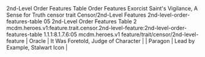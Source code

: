 <ability>
  <name>2nd-Level Order Features Table</name>
  <keywords>
    <keyword>Order</keyword>
  </keywords>
  <type>Features</type>
  <distance>Exorcist</distance>
  <target>Saint&apos;s Vigilance, A Sense for Truth</target>
  <metadata>
    <class>censor</class>
    <feature_type>trait</feature_type>
    <file_dpath>Censor/2nd-Level Features</file_dpath>
    <item_id>2nd-level-order-features-table</item_id>
    <item_index>05</item_index>
    <item_name>2nd-Level Order Features Table</item_name>
    <level>2</level>
    <scc>mcdm.heroes.v1:feature.trait.censor.2nd-level-feature:2nd-level-order-features-table</scc>
    <scdc>1.1.1:8.1.7.6:05</scdc>
    <source>mcdm.heroes.v1</source>
    <type>feature/trait/censor/2nd-level-feature</type>
  </metadata>
  <effects>
    <effect type="mundane">| Oracle   | It Was Foretold, Judge of Character  |
| Paragon  | Lead by Example, Stalwart Icon       |</effect>
  </effects>
</ability>
